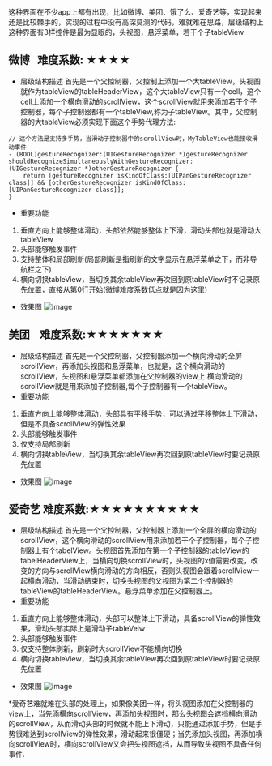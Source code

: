 这种界面在不少app上都有出现，比如微博、美团、饿了么、爱奇艺等，实现起来还是比较棘手的，实现的过程中没有高深莫测的代码，难就难在思路，层级结构上
这种界面有3样控件是最为显眼的，头视图，悬浮菜单，若干个子tableView
## 微博    难度系数: ★★★★
* 层级结构描述
首先是一个父控制器，父控制上添加一个大tableView，头视图就作为tableView的tableHeaderView，这个大tableView只有一个cell，这个cell上添加一个横向滑动的scrollView，这个scrollView就用来添加若干个子控制器，每个子控制器都有一个tableView,称为子tableView。其中，父控制器的大tableView必须实现下面这个手势代理方法:
```
// 这个方法是支持多手势，当滑动子控制器中的scrollView时，MyTableView也能接收滑动事件
- (BOOL)gestureRecognizer:(UIGestureRecognizer *)gestureRecognizer shouldRecognizeSimultaneouslyWithGestureRecognizer:(UIGestureRecognizer *)otherGestureRecognizer {
    return [gestureRecognizer isKindOfClass:[UIPanGestureRecognizer class]] && [otherGestureRecognizer isKindOfClass:[UIPanGestureRecognizer class]];
}
```
* 重要功能
1. 垂直方向上能够整体滑动，头部依然能够整体上下滑，滑动头部也就是滑动大tableView
2. 头部能够触发事件
3. 支持整体和局部刷新(局部刷新是指刷新的文字显示在悬浮菜单之下，而非导航栏之下)
4. 横向切换tableView，当切换其余tableView再次回到原tableView时不记录原先位置，直接从第0行开始(微博难度系数低点就是因为这里)
* 效果图
![image](https://github.com/SPStore/HVScrollView/blob/master/微博.gif)
## 美团    难度系数:★★★★★★★
* 层级结构描述
首先是一个父控制器，父控制器添加一个横向滑动的全屏scrollView，再添加头视图和悬浮菜单，也就是，这个横向滑动的scrollView，头视图和悬浮菜单都添加在父控制器的view上.横向滑动的scrollView就是用来添加子控制器,每个子控制器有一个tableView。
* 重要功能
1. 垂直方向上能够整体滑动，头部具有平移手势，可以通过平移整体上下滑动，但是不具备scrollView的弹性效果
2. 头部能够触发事件
3. 仅支持局部刷新
4. 横向切换tableView，当切换其余tableView再次回到原tableView时要记录原先位置
* 效果图
![image](https://github.com/SPStore/HVScrollView/blob/master/美团.gif)
## 爱奇艺    难度系数:★★★★★★★★★★
* 层级结构描述
首先是一个父控制器，父控制器上添加一个全屏的横向滑动的scrollView，这个横向滑动的scrollView用来添加若干个子控制器，每个子控制器上有个tabelView。头视图首先添加在第一个子控制器的tableView的tabelHeaderView上，当横向切换scrollView时，头视图的x值需要改变，改变的方向与scrollView横向滑动的方向相反，否则头视图会跟着scrollView一起横向滑动，当滑动结束时，切换头视图的父视图为第二个控制器的tableView的tableHeaderView。悬浮菜单添加在父控制器上。
* 重要功能
1. 垂直方向上能够整体滑动，头部可以整体上下滑动，具备scrollView的弹性效果，滑动头部实际上是滑动子tableVeiw
2. 头部能够触发事件
3. 仅支持整体刷新，刷新时大scrollView不能横向切换
4. 横向切换tableView，当切换其余tableView再次回到原tableView时要记录原先位置
* 效果图
![image](https://github.com/SPStore/HVScrollView/blob/master/爱奇艺.gif)

*爱奇艺难就难在头部的处理上，如果像美团一样，将头视图添加在父控制器的view上，当先添横向scrollView，再添加头视图时，那么头视图会遮挡横向滑动的scrollView，从而滑动头部的时候就不能上下滑动，只能通过添加手势，但是手势很难达到scrollView的弹性效果，滑动起来很僵硬；当先添加头视图，再添加横向scrollView时，横向scrollView又会把头视图遮挡，从而导致头视图不具备任何事件.
